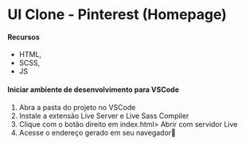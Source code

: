 
# UI Clone - Pinterest (Homepage)


#### Recursos
 * HTML,
 * SCSS,
 * JS
 
#### Iniciar ambiente de desenvolvimento para VSCode
1. Abra a pasta do projeto no VSCode
2. Instale a extensão Live Server e Live Sass Compiler
3. Clique com o botão direito em index.html> Abrir com servidor Live
4. Acesse o endereço gerado em seu navegador🚀
